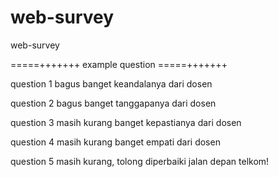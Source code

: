 # web-survey
web-survey



=====+++++++ example question =====+++++++

question 1
bagus banget keandalanya dari dosen

question 2
bagus banget tanggapanya dari dosen

question 3
masih kurang banget kepastianya dari dosen

question 4
masih kurang banget empati dari dosen

question 5
masih kurang, tolong diperbaiki jalan depan telkom!